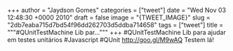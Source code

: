 
+++
author = "Jaydson Gomes"
categories = ["tweet"]
date = "Wed Nov 03 12:48:30 +0000 2010"
draft = false
image = "{TWEET_IMAGE}"
slug = "2db7eaba715d7bd54f96dd262703d5ddba714658"
tags = ["tweet"]
title = """#QUnitTestMachine Lib par..."""
+++
#QUnitTestMachine Lib para ajudar em testes unitários #Javascript #QUnit http://goo.gl/M9wAQ Testem lá!
